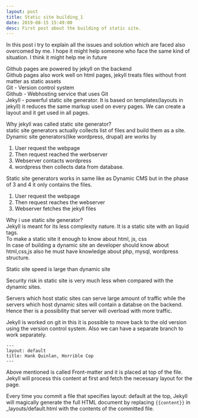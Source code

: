 ```yaml
---
layout: post
title: Static site building_1
date: 2019-08-15 15:49:00
desc: First post about the building of static site.
---
```


In this post i try to explain all the issues and solution which are faced also overcomed by me. I hope it might help someone who face the same kind of situation. I think it might help me in future   

Github pages are powered by jekyll on the backend  
Github pages also work well on html pages, jekyll treats files without front matter as static assets  
Git - Version control system  
Github - Webhosting service that uses Git  
Jekyll - powerful static site generator. It is based on templates(layouts in jekyll) it reduces the same markup used on every pages. We can create a layout and it get used in all pages.  

Why jekyll was called static site generator?  
static site generators actually collects list of files and build them as a site.  
Dynamic site generators(like wordpress, drupal) are works by   
1. User request the webpage  
2. Then request reached the werbserver  
3. Webserver contacts wordpress  
4. wordpress then collects data from database.  

Static site generators works in same like as Dynamic CMS but in the phase of 3 and 4 it only contains the files.  
1. User request the webpage    
2. Then request reaches the webserver  
3. Webserver fetches the jekyll files  


Why i use static site generator?  
Jekyll is meant for its less complexity nature. It is a static site with an liquid tags.  
To make a static site it enough to know about html, js, css  
In case of building a dynamic site an developer should know about html,css,js also he must have knowledge about php, mysql, wordpress structure.  

Static site speed is large than dynamic site  

Security risk in static site is very much less when compared with the dynamic sites.  

Servers which host static sites can serve large amount of traffic while the servers which host dynamic sites will contain a databse on the backend. Hence ther is a possibility that server will overload with more traffic.  

Jekyll is worked on git in this it is possible to move back to the old version using the version control system. Also we can have a separate branch to work separately.  

```
---
layout: default
title: Hank Quinlan, Horrible Cop
---
```

Above mentioned is called Front-matter and it is placed at top of the file. Jekyll will process this content at first and fetch the necessary layout for the page.  

Every time you commit a file that specifies layout: default at the top, Jekyll will magically generate the full HTML document by replacing `{{content}}` in _layouts/default.html with the contents of the committed file.  
